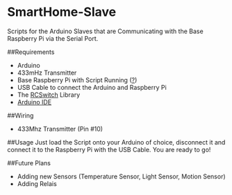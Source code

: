 # SmartHome-Slave
Scripts for the Arduino Slaves that are Communicating with the Base Raspberry Pi via the Serial Port.

##Requirements
- Arduino
- 433mHz Transmitter
- Base Raspberry Pi with Script Running ([?](https://github.com/k0a1adev/SmartHome-Base))
- USB Cable to connect the Arduino and Raspberry Pi
- The [RCSwitch](https://github.com/sui77/rc-switch) Library
- [Arduino IDE](https://www.arduino.cc/en/Main/Software)

##Wiring
- 433Mhz Transmitter (Pin \#10) 

##Usage
Just load the Script onto your Arduino of choice, disconnect it and connect it to the Raspberry Pi with the USB Cable. You are ready to go!

##Future Plans
- Adding new Sensors (Temperature Sensor, Light Sensor, Motion Sensor)
- Adding Relais
